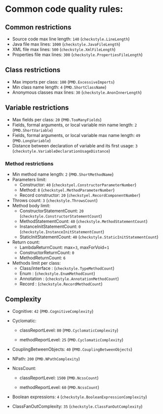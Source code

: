 # Common code quality rules:

## Common restrictions

* Source code max line length: `140` (`checkstyle.LineLength`)
* Java file max lines: `1000` (`checkstyle.JavaFileLength`)
* XML file max lines: `500` (`checkstyle.XmlFileLength`)
* Properties file max lines: `300` (`checkstyle.PropertiesFileLength`)

## Class restrictions

* Max imports per class: `100` (`PMD.ExcessiveImports`)
* Min class name length: `4` (`PMD.ShortClassName`)
* Anonymous classes max lines: `30` (`checkstyle.AnonInnerLength`)

## Variable restrictions

* Max fields per class: `20` (`PMD.TooManyFields`)
* Fields, formal arguments, or local variable min name length: `2` (`PMD.ShortVariable`)
* Fields, formal arguments, or local variable max name length: `49` (`PMD.LongVariable`)
* Distance between declaration of variable and its first usage: `3` (`checkstyle.VariableDeclarationUsageDistance`)

### Method restrictions

* Min method name length: `2` (`PMD.ShortMethodName`)
* Parameters limit:
    * Constructor: `40` (`checkstyel.ConstructorParameterNumber`)
    * Method: `8` (`checkstyel.MethodParameterNumber`)
    * Record constructor: `20` (`checkstyel.RecordComponentNumber`)
* Throws count: `3` (`checkstyle.ThrowsCount`)
* Method body limit:
    * ConstructorStatementCount: `20` (`checkstyle.ConstructorStatementCount`)
    * MethodStatementCount: `40` (`checkstyle.MethodStatementCount`)
    * InstanceInitStatementCount: `0` (`checkstyle.InstanceInitStatementCount`)
    * StaticInitStatementCount: `40` (`checkstyle.StaticInitStatementCount`)
* Return count:
    * LambdaReturnCount: max=`3`, maxForVoid=`1`
    * ConstructorReturnCount: `0`
    * MethodReturnCount: `6`
* Methods limit per class:
    * Class/interface : (`checkstyle.TypeMethodCount`)
    * Enum : (`checkstyle.EnumMethodCount`)
    * Annotation : (`checkstyle.AnnotationMethodCount`)
    * Record : (`checkstyle.RecordMethodCount`)

## Complexity

* Cognitive: `42` (`PMD.CognitiveComplexity`)
* Cyclomatic:

    * classReportLevel: `80` (`PMD.CyclomaticComplexity`)

    * methodReportLevel: `25` (`PMD.CyclomaticComplexity`)

* CouplingBetweenObjects: `40` (`PMD.CouplingBetweenObjects`)
* NPath: `200` (`PMD.NPathComplexity`)
* NcssCount:

    * classReportLevel: `1500` (`PMD.NcssCount`)

    * methodReportLevel: `60` (`PMD.NcssCount`)

* Boolean expressions: `4` (`checkstyle.BooleanExpressionComplexity`)
* ClassFanOutComplexity: `35` (`checkstyle.ClassFanOutComplexity`)
